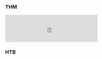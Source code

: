### THM
<div class="not-prose my-6">
  <div class="max-w-[370px] bg-white rounded-xl shadow p-4">
    <iframe
      src="https://tryhackme.com/api/v2/badges/public-profile?userPublicId=4898114"
      title="Badge TryHackMe"
      class="block w-full"
      style="height:88px;border:0;"
      loading="lazy"
      referrerpolicy="no-referrer">
    </iframe>
  </div>
</div>

### HTB